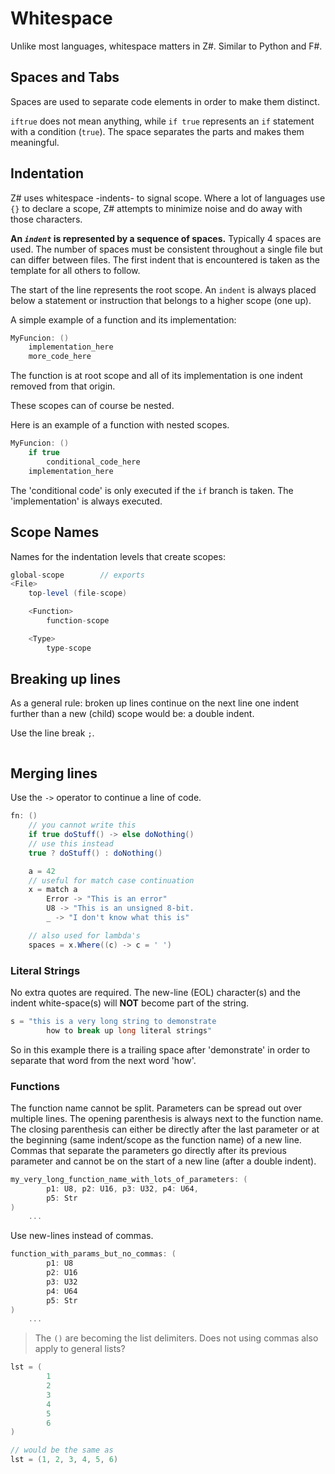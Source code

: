 # Whitespace

Unlike most languages, whitespace matters in Z#. Similar to Python and F#.

## Spaces and Tabs

Spaces are used to separate code elements in order to make them distinct.

`iftrue` does not mean anything, while `if true` represents an `if` statement with a condition (`true`). The space separates the parts and makes them meaningful.

## Indentation

Z# uses whitespace -indents- to signal scope. Where a lot of languages use `{}` to declare a scope, Z# attempts to minimize noise and do away with those characters.

**An _`indent`_ is represented by a sequence of spaces.**
Typically 4 spaces are used. The number of spaces must be consistent throughout a single file but can differ between files. The first indent that is encountered is taken as the template for all others to follow.

The start of the line represents the root scope. An `indent` is always placed below a statement or instruction that belongs to a higher scope (one up).

A simple example of a function and its implementation:

```C#
MyFuncion: ()
    implementation_here
    more_code_here
```

The function is at root scope and all of its implementation is one indent removed from that origin.

These scopes can of course be nested.

Here is an example of a function with nested scopes.

```C#
MyFuncion: ()
    if true
        conditional_code_here
    implementation_here
```

The 'conditional code' is only executed if the `if` branch is taken. The 'implementation' is always executed.

## Scope Names

Names for the indentation levels that create scopes:

```C#
global-scope        // exports
<File>
    top-level (file-scope)

    <Function>
        function-scope

    <Type>
        type-scope
```

## Breaking up lines

As a general rule: broken up lines continue on the next line one indent further than a new (child) scope would be: a double indent.

Use the line break `;`.

```csharp

```

## Merging lines

Use the `->` operator to continue a line of code.

```csharp
fn: ()
    // you cannot write this
    if true doStuff() -> else doNothing()
    // use this instead
    true ? doStuff() : doNothing()

    a = 42
    // useful for match case continuation
    x = match a
        Error -> "This is an error"
        U8 -> "This is an unsigned 8-bit.
        _ -> "I don't know what this is"

    // also used for lambda's
    spaces = x.Where((c) -> c = ' ')
```

### Literal Strings

No extra quotes are required. The new-line (EOL) character(s) and the indent white-space(s) will **NOT** become part of the string.

```C#
s = "this is a very long string to demonstrate
        how to break up long literal strings"
```

So in this example there is a trailing space after 'demonstrate' in order to separate that word from the next word 'how'.

### Functions

The function name cannot be split. Parameters can be spread out over multiple lines. The opening parenthesis is always next to the function name. The closing parenthesis can either be directly after the last parameter or at the beginning (same indent/scope as the function name) of a new line. Commas that separate the parameters go directly after its previous parameter and cannot be on the start of a new line (after a double indent).

```C#
my_very_long_function_name_with_lots_of_parameters: (
        p1: U8, p2: U16, p3: U32, p4: U64,
        p5: Str
)
    ...
```

Use new-lines instead of commas.

```C#
function_with_params_but_no_commas: (
        p1: U8
        p2: U16
        p3: U32
        p4: U64
        p5: Str
)
    ...
```

> The `()` are becoming the list delimiters. Does not using commas also apply to general lists?

```csharp
lst = (
        1
        2
        3
        4
        5
        6
)

// would be the same as
lst = (1, 2, 3, 4, 5, 6)
```
